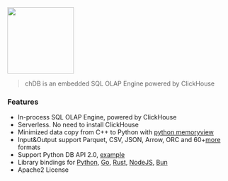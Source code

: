<div align="left">
  <a href="https://chdb.io">
    <img src="https://github.com/chdb-io/chdb/raw/pybind/docs/_static/snake-chdb.png" height="150">
  </a>
</div>

> chDB is an embedded SQL OLAP Engine powered by ClickHouse

### Features
     
* In-process SQL OLAP Engine, powered by ClickHouse
* Serverless. No need to install ClickHouse
* Minimized data copy from C++ to Python with [python memoryview](https://docs.python.org/3/c-api/memoryview.html)
* Input&Output support Parquet, CSV, JSON, Arrow, ORC and 60+[more](https://clickhouse.com/docs/en/interfaces/formats) formats
* Support Python DB API 2.0, [example](examples/dbapi.py)
* Library bindings for [Python](https://github.com/chdb-io/chdb), [Go](https://github.com/chdb-io/chdb-go), [Rust](https://github.com/chdb-io/chdb-rust), [NodeJS](https://github.com/chdb-io/chdb-node), [Bun](https://github.com/chdb-io/chdb-bun)
* Apache2 License
